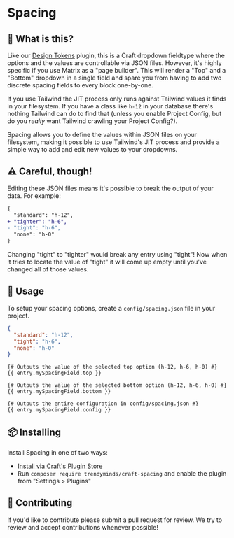 # Spacing

## 🤔 What is this?
Like our [Design Tokens](https://github.com/trendyminds/craft-design-tokens) plugin, this is a Craft dropdown fieldtype where the options and the values are controllable via JSON files. However, it's highly specific if you use Matrix as a "page builder". This will render a "Top" and a "Bottom" dropdown in a single field and spare you from having to add two discrete spacing fields to every block one-by-one.

If you use Tailwind the JIT process only runs against Tailwind values it finds in your filesystem. If you have a class like `h-12` in your database there's nothing Tailwind can do to find that (unless you enable Project Config, but do you _really_ want Tailwind crawling your Project Config?).

Spacing allows you to define the values within JSON files on your filesystem, making it possible to use Tailwind's JIT process and provide a simple way to add and edit new values to your dropdowns.

## ⚠️ Careful, though!

Editing these JSON files means it's possible to break the output of your data. For example:

```diff
{
  "standard": "h-12",
+ "tighter": "h-6",
- "tight": "h-6",
  "none": "h-0"
}
```

Changing "tight" to "tighter" would break any entry using "tight"! Now when it tries to locate the value of "tight" it will come up empty until you've changed all of those values.

## 📝 Usage

To setup your spacing options, create a `config/spacing.json` file in your project.

```json
{
  "standard": "h-12",
  "tight": "h-6",
  "none": "h-0"
}
```

```twig
{# Outputs the value of the selected top option (h-12, h-6, h-0) #}
{{ entry.mySpacingField.top }}

{# Outputs the value of the selected bottom option (h-12, h-6, h-0) #}
{{ entry.mySpacingField.bottom }}

{# Outputs the entire configuration in config/spacing.json #}
{{ entry.mySpacingField.config }}
```

## 📦 Installing

Install Spacing in one of two ways:
- [Install via Craft's Plugin Store](https://plugins.craftcms.com/spacing)
- Run `composer require trendyminds/craft-spacing` and enable the plugin from "Settings > Plugins"

## 🤝 Contributing

If you'd like to contribute please submit a pull request for review. We try to review and accept contributions whenever possible!
